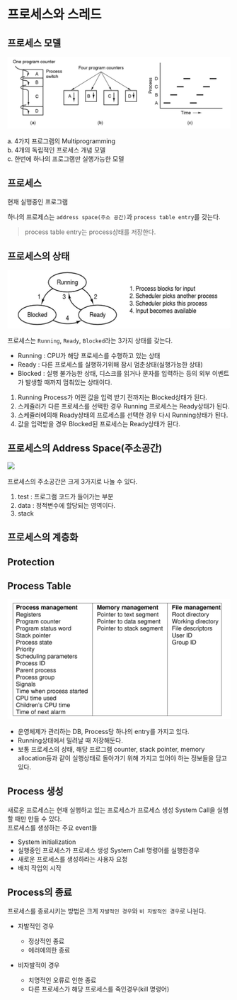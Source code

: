 # 프로세스와 스레드

## 프로세스 모델

![](images/process_models.png)

a. 4가지 프로그램의 Multiprogramming  
b. 4개의 독립적인 프로세스 개념 모델  
c. 한번에 하나의 프로그램만 실행가능한 모델  

## 프로세스

현재 실행중인 프로그램

하나의 프로제스는 `address space(주소 공간)`과 `process table entry`를 갖는다.

> process table entry는 process상태를 저장한다.

## 프로세스의 상태

![](images/process_states.png)

프로세스는 `Running`, `Ready`, `Blocked`라는 3가지 상태를 갖는다.

- Running : CPU가 해당 프로세스를 수행하고 있는 상태
- Ready : 다른 프로세스를 실행하기위해 잠시 멈춘상태(실행가능한 상태)
- Blocked : 실행 불가능한 상태, 디스크를 읽거나 문자를 입력하는 등의 외부 이벤트가 발생할 때까지 멈춰있는 상태이다.


1. Running Process가 어떤 값을 입력 받기 전까지는 Blocked상태가 된다.
2. 스케쥴러가 다른 프로세스를 선택한 경우 Running 프로세스는 Ready상태가 된다.
3. 스케쥴러에의해 Ready상태의 프로세스를 선택한 경우 다시 Running상태가 된다.
4. 값을 입력받을 경우 Blocked된 프로세스는 Ready상태가 된다.

## 프로세스의 Address Space(주소공간)

<image src = images/address_space.jpeg width = 400>

프로세스의 주소공간은 크게 3가지로 나눌 수 있다.
1. test : 프로그램 코드가 들어가는 부분
2. data : 정적변수에 할당되는 영역이다.
3. stack 

## 프로세스의 계층화

## Protection

## Process Table

![](images/process_table.png)

- 운영체제가 관리하는 DB, Process당 하나의 entry를 가지고 있다.
- Running상태에서 밀려날 때 저장해둔다.
- 보통 프로세스의 상태, 해당 프로그램 counter, stack pointer, memory allocation등과 같이 실행상태로 돌아가기 위해 가지고 있어야 하는 정보들을 담고 있다.

## Process 생성
새로운 프로세스는 현재 실행하고 있는 프로세스가 프로세스 생성 System Call을 실행할 때만 만들 수 있다.  
프로세스를 생성하는 주요 event들
- System initialization
- 실행중인 프로세스가 프로세스 생성 System Call 명령어를 실행한경우
- 새로운 프로세스를 생성하라는 사용자 요청
- 배치 작업의 시작

## Process의 종료
프로세스를 종료시키는 방법은 크게 `자발적인 경우`와 `비 자발적인 경우`로 나뉜다.

- 자발적인 경우
  - 정상적인 종료
  - 에러에의한 종료

- 비자발적이 경우
  - 치명적인 오류로 인한 종료
  - 다른 프로세스가 해당 프로세스를 죽인경우(kill 명령어)